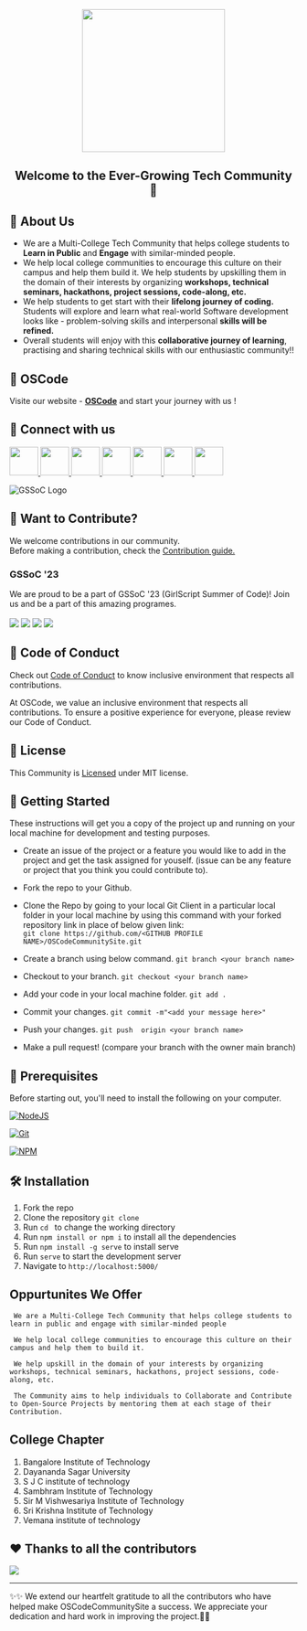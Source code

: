 <p align="center">
  <img src="https://user-images.githubusercontent.com/77539004/226191234-269ac220-e035-464f-ac00-9e65bbd80a78.png" height="250">
</p>

<h2 align="center">Welcome to the Ever-Growing Tech Community 🚀</h2>



## 🙌 About Us

+ We are a Multi-College Tech Community that helps college students to **Learn in Public** and **Engage** with similar-minded people. 
+ We help local college communities to encourage this culture on their campus and help them build it. We help students by upskilling them in the domain of their interests by organizing **workshops, technical seminars, hackathons, project sessions, code-along, etc.**
+ We help students to get start with their **lifelong journey of coding.** Students will explore and learn what real-world Software development looks like - problem-solving skills and interpersonal **skills will be refined.** 
+ Overall students will enjoy with this **collaborative journey of learning**, practising and sharing technical skills with our enthusiastic community!!

## 💪 OSCode

Visite our website - <a href="https://oscode-community.github.io/OSCodeCommunitySite/"><strong>OSCode</strong></a> and start your journey with us !

## 📱 Connect with us

<a href="https://discord.gg/P3xqtSU8zU">
  <img src="https://img.icons8.com/color/2x/discord--v2.png" height="50px"></img>
</a>
<a href="https://github.com/OSCode-Community">
  <img src="https://img.icons8.com/ios-glyphs/2x/github.png" height="50px"></img>
</a>
<a href="https://twitter.com/OSCodeCommunity">
  <img src="https://img.icons8.com/fluency/2x/twitter.png" height="50px"></img>
</a>
<a href="https://www.linkedin.com/company/oscode">
  <img src="https://img.icons8.com/fluency/2x/linkedin.png" height="50px"></img>
</a>
<a href="https://instagram.com/os_code_community?igshid=YmMyMTA2M2Y="><img src="https://img.icons8.com/color/2x/instagram-new.png" height="50px"></img>
</a>
<a href="https://t.me/+yNBAO5cbFLk3NTA1">
  <img src="https://img.icons8.com/color/2x/telegram-app.png" height="50px"></img>
</a>
<a href="https://youtube.com/@oscodecommunity">
  <img src="https://img.icons8.com/color/2x/youtube.png" height="50px"></img>
</a>

<br>

![GSSoC Logo](https://i.imgur.com/BR9Q5Pd.png)


## 💈 Want to Contribute?

We welcome contributions in our community.<br>
Before making a contribution, check the <a href="https://github.com/OSCode-Community/OSCodeCommunitySite/blob/master/CONTRIBUTING.md">Contribution guide.</a>

### GSSoC '23

We are proud to be a part of GSSoC '23 (GirlScript Summer of Code)! Join us and be a part of this amazing programes.
</br> </br>
<a href=""><img src="https://badges.frapsoft.com/os/v1/open-source.svg?v=103"></a>
<a href=""><img src="https://img.shields.io/badge/Built%20by-developers%20%3C%2F%3E-0059b3"></a>
<a href=""><img src="https://img.shields.io/static/v1.svg?label=Contributions&message=Welcome&color=yellow"></a>
<a href=""><img src="https://img.shields.io/badge/Maintained%3F-yes-brightgreen.svg?v=103"></a>



## 🧧 Code of Conduct

Check out <a href="https://github.com/OSCode-Community/OSCodeCommunitySite/blob/master/CODE_OF_CONDUCT.md">Code of Conduct</a> to know inclusive environment that respects all contributions.


At OSCode, we value an inclusive environment that respects all contributions. To ensure a positive experience for everyone, please review our Code of Conduct.

## 📜 License

This Community is <a href="https://github.com/OSCode-Community/OSCodeCommunitySite/blob/master/LICENSE">Licensed</a> under MIT license.

## 🚀 Getting Started

These instructions will get you a copy of the project up and running on your local machine for development and testing purposes.

- Create an issue of the project or a feature you would like to add in the project and get the task assigned for youself. (issue can be any feature or project that you think you could contribute to).

- Fork the repo to your Github.<br/>

- Clone the Repo by going to your local Git Client in a particular local folder in your local machine by using this command with your forked repository link in place of below given link: <br/>
  `git clone https://github.com/<GITHUB PROFILE NAME>/OSCodeCommunitySite.git`
- Create a branch using below command.
  `git branch <your branch name>`
- Checkout to your branch.
  `git checkout <your branch name>`
- Add your code in your local machine folder.
  `git add . `
- Commit your changes.
  `git commit -m"<add your message here>"`
- Push your changes.
  `git push  origin <your branch name>`

- Make a pull request! (compare your branch with the owner main branch)


## 🧾 Prerequisites

Before starting out, you'll need to install the following on your computer.

[![NodeJS](https://img.shields.io/badge/node.js-6DA55F?style=for-the-badge&logo=node.js&logoColor=white)](https://nodejs.org/en/download/)

[![Git](https://img.shields.io/badge/git-%23F05033.svg?style=for-the-badge&logo=git&logoColor=white)](https://git-scm.com/downloads)

[![NPM](https://img.shields.io/badge/NPM-%23000000.svg?style=for-the-badge&logo=npm&logoColor=white)](https://www.npmjs.com/)

## 🛠️ Installation

1. Fork the repo
2. Clone the repository `git clone `
3. Run `cd ` to change the working directory
4. Run `npm install or npm i` to install all the dependencies
5. Run `npm install -g serve` to install serve
6. Run `serve` to start the development server
7. Navigate to `http://localhost:5000/`

## Oppurtunites We Offer
     We are a Multi-College Tech Community that helps college students to learn in public and engage with similar-minded people
     
     We help local college communities to encourage this culture on their campus and help them to build it.

     We help upskill in the domain of your interests by organizing workshops, technical seminars, hackathons, project sessions, code-along, etc.
     
     The Community aims to help individuals to Collaborate and Contribute to Open-Source Projects by mentoring them at each stage of their Contribution.
    
## College Chapter

  1. Bangalore Institute of Technology
  2. Dayananda Sagar University
  3. S J C institute of technology
  4. Sambhram Institute of Technology
  5. Sir M Vishwesariya Institute of Technology
  6. Sri Krishna Institute of Technology
  7. Vemana institute of technology

## ❤️ Thanks to all the contributors

<a href="https://github.com/OSCode-Community/OSCodeCommunitySite/graphs/contributors">
  <img src="https://contrib.rocks/image?repo=OSCode-Community/OSCodeCommunitySite" />
</a>


---
✨✨
We extend our heartfelt gratitude to all the contributors who have helped make OSCodeCommunitySite a success. We appreciate your dedication and hard work in improving the project.🚀🚀
